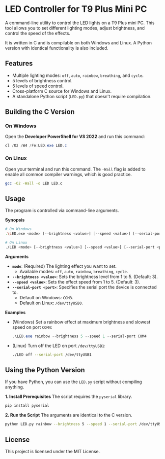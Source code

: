 # LED Controller for T9 Plus Mini PC

A command-line utility to control the LED lights on a T9 Plus mini PC. This tool allows you to set different lighting modes, adjust brightness, and control the speed of the effects.

It is written in C and is compilable on both Windows and Linux. A Python version with identical functionality is also included.

## Features

  * Multiple lighting modes: `off`, `auto`, `rainbow`, `breathing`, and `cycle`.
  * 5 levels of brightness control.
  * 5 levels of speed control.
  * Cross-platform C source for Windows and Linux.
  * A standalone Python script (`LED.py`) that doesn't require compilation.

## Building the C Version

### On Windows

Open the **Developer PowerShell for VS 2022** and run this command:

```powershell
cl /O2 /W4 /Fe:LED.exe LED.c
```

### On Linux

Open your terminal and run this command. The `-Wall` flag is added to enable all common compiler warnings, which is good practice.

```bash
gcc -O2 -Wall -o LED LED.c
```

## Usage

The program is controlled via command-line arguments.

**Synopsis**

```bash
# On Windows
.\LED.exe <mode> [--brightness <value>] [--speed <value>] [--serial-port <port>]

# On Linux
./LED <mode> [--brightness <value>] [--speed <value>] [--serial-port <port>]
```

**Arguments**

  * **`mode`**: (Required) The lighting effect you want to set.
      * Available modes: `off`, `auto`, `rainbow`, `breathing`, `cycle`.
  * **`--brightness <value>`**: Sets the brightness level from 1 to 5. (Default: 3).
  * **`--speed <value>`**: Sets the effect speed from 1 to 5. (Default: 3).
  * **`--serial-port <port>`**: Specifies the serial port the device is connected to.
      * Default on Windows: `COM3`.
      * Default on Linux: `/dev/ttyUSB0`.

**Examples**

  * (Windows) Set a rainbow effect at maximum brightness and slowest speed on port `COM4`:
    ```powershell
    .\LED.exe rainbow --brightness 5 --speed 1 --serial-port COM4
    ```
  * (Linux) Turn off the LED on port `/dev/ttyUSB1`:
    ```bash
    ./LED off --serial-port /dev/ttyUSB1
    ```

## Using the Python Version

If you have Python, you can use the `LED.py` script without compiling anything.

**1. Install Prerequisites**
The script requires the `pyserial` library.

```bash
pip install pyserial
```

**2. Run the Script**
The arguments are identical to the C version.

```bash
python LED.py rainbow --brightness 5 --speed 1 --serial-port /dev/ttyUSB0
```

## License

This project is licensed under the MIT License.
